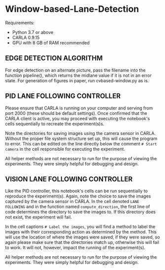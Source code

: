 # Window-based-Lane-Detection
Requirements: 
* Python 3.7 or above
* CARLA 0.9.15
* GPU with 8 GB of RAM recommended

## EDGE DETECTION ALGORITHM

For edge detection on an alternate picture, pass the filename into the function pipeline(), which returns the
midlane value if it is not in an error state. 
For generation of figures in paper, run cvbased-window.py as is.

## PID LANE FOLLOWING CONTROLLER

Please ensure that CARLA is running on your computer and serving from port 2000 (these should be default settings). Once confirmed that the CARLA client is active,
you may proceed with executing the notebook's cells sequentially to recreate the experiment(s)s.

Note the directories for saving images using the camera sensor in CARLA. Without the proper file system structure set up, this will cause the program to error.
This can be edited on the line directly below the comment `# Start camera` in the cell responsible for executing the experiment.

All helper methods are not necessary to run for the purpose of viewing the experiments. They were simply helpful for debugging and design.

## VISION LANE FOLLOWING CONTROLLER

Like the PID controller, this notebook's cells can be run sequentially to reproduce the experiment(s). Again, note the choice to save the images captured by the
camera sensor in CARLA. In the cell denoted `LANE FOLLOWING` and in the function named `compute_direction`, the first line of code determines the directory to
save the images to. If this directory does not exist, the experiment will fail.

In the cell captions `# Label the images`, you will find a method to label the images with their corresponding action as determined by the method. This will
use the location of where the images were saved, if they were saved, so again please make sure that the directories match up, otherwise this will fail to work.
It will not, however, impact the running of the experiment(s). 

All helper methods are not necessary to run for the purpose of viewing the experiments. They were simply helpful for debugging and design.
